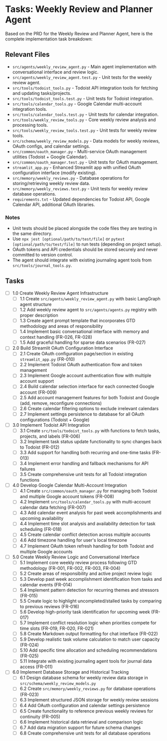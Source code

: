 # Tasks: Weekly Review and Planner Agent

Based on the PRD for the Weekly Review and Planner Agent, here is the complete implementation task breakdown:

## Relevant Files

- `src/agents/weekly_review_agent.py` - Main agent implementation with conversational interface and review logic.
- `src/agents/weekly_review_agent.test.py` - Unit tests for the weekly review agent.
- `src/tools/todoist_tools.py` - Todoist API integration tools for fetching and updating tasks/projects.
- `src/tools/todoist_tools.test.py` - Unit tests for Todoist integration.
- `src/tools/calendar_tools.py` - Google Calendar multi-account integration tools.
- `src/tools/calendar_tools.test.py` - Unit tests for calendar integration.
- `src/tools/weekly_review_tools.py` - Core weekly review analysis and processing tools.
- `src/tools/weekly_review_tools.test.py` - Unit tests for weekly review tools.
- `src/schema/weekly_review_models.py` - Data models for weekly reviews, OAuth configs, and calendar settings.
- `src/common/oauth_manager.py` - Multi-service OAuth management utilities (Todoist + Google Calendar).
- `src/common/oauth_manager.test.py` - Unit tests for OAuth management.
- `streamlit_app.py` - Enhanced Streamlit app with unified OAuth configuration interface (modify existing).
- `src/memory/weekly_reviews.py` - Database operations for storing/retrieving weekly review data.
- `src/memory/weekly_reviews.test.py` - Unit tests for weekly review database operations.
- `requirements.txt` - Updated dependencies for Todoist API, Google Calendar API, additional OAuth libraries.

### Notes

- Unit tests should be placed alongside the code files they are testing in the same directory.
- Use `npx jest [optional/path/to/test/file]` or `pytest [optional/path/to/test/file]` to run tests (depending on project setup).
- OAuth tokens and API credentials should be stored securely and never committed to version control.
- The agent should integrate with existing journaling agent tools from `src/tools/journal_tools.py`.

## Tasks

- [ ] 1.0 Create Weekly Review Agent Infrastructure
  - [ ] 1.1 Create `src/agents/weekly_review_agent.py` with basic LangGraph agent structure
  - [ ] 1.2 Add weekly review agent to `src/agents/agents.py` registry with proper description
  - [ ] 1.3 Create agent prompt template that incorporates GTD methodology and areas of responsibility
  - [ ] 1.4 Implement basic conversational interface with memory and context handling (FR-026, FR-028)
  - [ ] 1.5 Add graceful handling for sparse data scenarios (FR-027)

- [ ] 2.0 Build Streamlit OAuth Configuration Interface
  - [ ] 2.1 Create OAuth configuration page/section in existing `streamlit_app.py` (FR-010)
  - [ ] 2.2 Implement Todoist OAuth authentication flow and token management
  - [ ] 2.3 Implement Google account authentication flow with multiple account support
  - [ ] 2.4 Build calendar selection interface for each connected Google account (FR-009)
  - [ ] 2.5 Add account management features for both Todoist and Google (add, remove, reconfigure connections)
  - [ ] 2.6 Create calendar filtering options to exclude irrelevant calendars
  - [ ] 2.7 Implement settings persistence to database for all OAuth configurations (Todoist + Google)

- [ ] 3.0 Implement Todoist API Integration
  - [ ] 3.1 Create `src/tools/todoist_tools.py` with functions to fetch tasks, projects, and labels (FR-006)
  - [ ] 3.2 Implement task status update functionality to sync changes back to Todoist (FR-012)
  - [ ] 3.3 Add support for handling both recurring and one-time tasks (FR-013)
  - [ ] 3.4 Implement error handling and fallback mechanisms for API failures
  - [ ] 3.5 Create comprehensive unit tests for all Todoist integration functions

- [ ] 4.0 Develop Google Calendar Multi-Account Integration
  - [ ] 4.1 Create `src/common/oauth_manager.py` for managing both Todoist and multiple Google account tokens (FR-008)
  - [ ] 4.2 Implement `src/tools/calendar_tools.py` with multi-account calendar data fetching (FR-007)
  - [ ] 4.3 Add calendar event analysis for past week accomplishments and upcoming availability
  - [ ] 4.4 Implement time slot analysis and availability detection for task scheduling (FR-018)
  - [ ] 4.5 Create calendar conflict detection across multiple accounts
  - [ ] 4.6 Add timezone handling for user's local timezone
  - [ ] 4.7 Implement OAuth token refresh handling for both Todoist and multiple Google accounts

- [ ] 5.0 Create Weekly Review Logic and Conversational Interface
  - [ ] 5.1 Implement core weekly review process following GTD methodology (FR-001, FR-002, FR-003, FR-004)
  - [ ] 5.2 Create areas of responsibility and active project review logic
  - [ ] 5.3 Develop past week accomplishment identification from tasks and calendar events (FR-014)
  - [ ] 5.4 Implement pattern detection for recurring themes and stressors (FR-015)
  - [ ] 5.5 Create logic to highlight uncompleted/stalled tasks by comparing to previous reviews (FR-016)
  - [ ] 5.6 Develop high-priority task identification for upcoming week (FR-017)
  - [ ] 5.7 Implement conflict resolution logic when priorities compete for time slots (FR-019, FR-020, FR-021)
  - [ ] 5.8 Create Markdown output formatting for chat interface (FR-022)
  - [ ] 5.9 Develop realistic task volume calculation to match user capacity (FR-024)
  - [ ] 5.10 Add specific time allocation and scheduling recommendations (FR-025)
  - [ ] 5.11 Integrate with existing journaling agent tools for journal data access (FR-011)

- [ ] 6.0 Implement Database Storage and Historical Tracking
  - [ ] 6.1 Design database schema for weekly review data storage in `src/schema/weekly_review_models.py`
  - [ ] 6.2 Create `src/memory/weekly_reviews.py` for database operations (FR-023)
  - [ ] 6.3 Implement structured JSON storage for weekly review sessions
  - [ ] 6.4 Add OAuth configuration and calendar settings persistence
  - [ ] 6.5 Create functionality to reference previous weekly reviews for continuity (FR-005)
  - [ ] 6.6 Implement historical data retrieval and comparison logic
  - [ ] 6.7 Add data migration support for future schema changes
  - [ ] 6.8 Create comprehensive unit tests for all database operations
